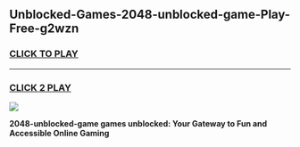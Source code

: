 
## Unblocked-Games-2048-unblocked-game-Play-Free-g2wzn
<h3>
<a href="https://premium76.site?title=2048-unblocked-game&ref=18A1">CLICK TO PLAY</a></h3>
<hr>

<h3>
<a href="https://premium76.site?title=2048-unblocked-game&ref=18A1">CLICK 2 PLAY</a>
  
</h3>

<a href="https://premium76.site?title=2048-unblocked-game&ref=18A1"><img src="https://clearcache.store/games.png"></a>


**2048-unblocked-game games unblocked: Your Gateway to Fun and Accessible Online Gaming**
